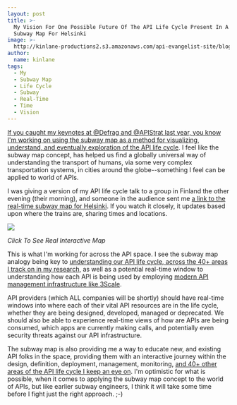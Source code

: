 ```yaml
---
layout: post
title: >-
  My Vision For One Possible Future Of The API Life Cycle Present In A Real-Time
  Subway Map For Helsinki
image: >-
  http://kinlane-productions2.s3.amazonaws.com/api-evangelist-site/blog/helsinki-subway-map.png
author:
  name: kinlane
tags:
  - My
  - Subway Map
  - Life Cycle
  - Subway
  - Real-Time
  - Time
  - Vision
---
```

[If you caught my keynotes at @Defrag and @APIStrat last year, you know I'm working on using the subway map as a method for visualizing, understand, and eventually exploration of the API life cycle](http://apievangelist.com/2015/11/29/the-api-lifecycle-my-talk-from-defrag-and-apistrat/). I feel like the subway map concept, has helped us find a globally universal way of understanding the transport of humans, via some very complex transportation systems, in cities around the globe--something I feel can be applied to world of APIs.

I was giving a version of my API life cycle talk to a group in Finland the other evening (their morning), and someone in the audience sent me [a link to the real-time subway map for Helsinki](http://liikenne.hylly.org/rata/lahi/). If you watch it closely, it updates based upon where the trains are, sharing times and locations. 

[![](http://kinlane-productions2.s3.amazonaws.com/api-evangelist-site/blog/helsinki-subway-map.png)](http://liikenne.hylly.org/rata/lahi/)

_Click To See Real Interactive Map_

This is what I'm working for across the API space. I see the subway map analogy being key to [understanding our API life cycle, across the 40+ areas I track on in my research](http://apievangelist.com), as well as a potential real-time window to understanding how each API is being used by employing [modern API management infrastructure like 3Scale](http://3scale.net).

API providers (which ALL companies will be shortly) should have real-time windows into where each of their vital API resources are in the life cycle, whether they are being designed, developed, managed or deprecated. We should also be able to experience real-time views of how are APIs are being consumed, which apps are currently making calls, and potentially even security threats against our API infrastructure.

The subway map is also providing me a way to educate new, and existing API folks in the space, providing them with an interactive journey within the design, definition, deployment, management, monitoring, [and 40+ other areas of the API life cycle I keep an eye on](http://apievangelist.com). I'm optimistic for what is possible, when it comes to applying the subway map concept to the world of APIs, but like earlier subway engineers, I think it will take some time before I fight just the right approach. ;-)
